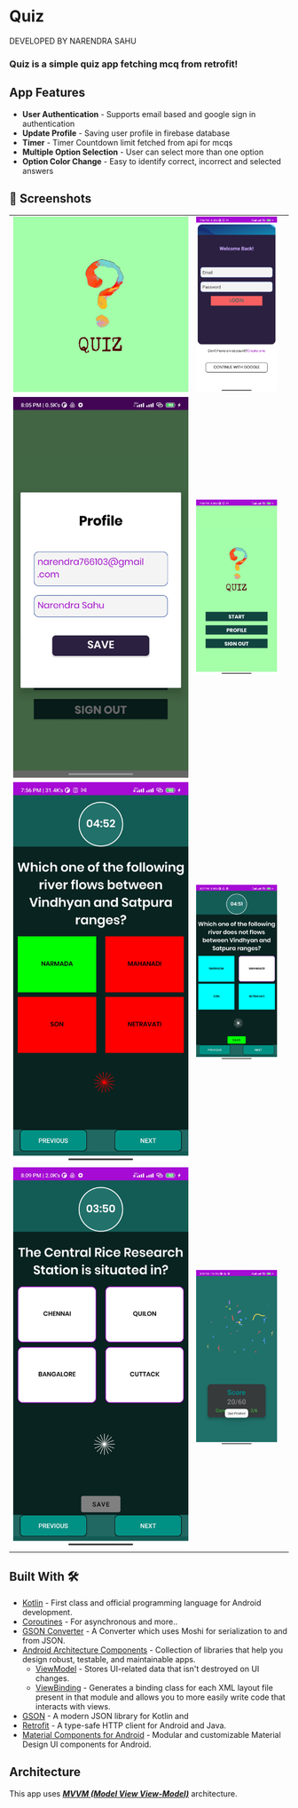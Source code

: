 # **Quiz** 

DEVELOPED BY NARENDRA SAHU
### **Quiz** is a simple quiz app fetching mcq from retrofit!

 
 
## App Features

- **User Authentication** - Supports email based  and google sign in authentication 
- **Update Profile** - Saving user profile in firebase database
- **Timer** - Timer Countdown limit fetched from api for mcqs
- **Multiple Option Selection** - User can select more than one option 
- **Option Color Change** - Easy to identify correct, incorrect and selected answers


## 📸 Screenshots 

|   |   |   |
|---|---|---|
![quizlogo](https://github.com/Narendra-cyb/Quiz_App/blob/main/app/src/main/androidquiz/Picsart_22-09-30_19-18-21-786.jpg) |![qzlogin](https://github.com/Narendra-cyb/Quiz_App/blob/main/app/src/main/androidquiz/Screenshot_2022-09-30-19-56-53-255_com.quizapp.jpg)
|![qzprofile](https://github.com/Narendra-cyb/Quiz_App/blob/main/app/src/main/androidquiz/Screenshot_2022-09-30-20-05-46-629_com.quizapp.jpg) |![qzhome](https://github.com/Narendra-cyb/Quiz_App/blob/main/app/src/main/androidquiz/Screenshot_2022-09-30-19-56-26-105_com.quizapp.jpg)
|![qzmcq1](https://github.com/Narendra-cyb/Quiz_App/blob/main/app/src/main/androidquiz/Screenshot_2022-09-30-19-56-39-107_com.quizapp.jpg) |![quick2](https://github.com/Narendra-cyb/Quiz_App/blob/main/app/src/main/androidquiz/Screenshot_2022-09-30-20-07-59-651_com.quizapp.jpg)
|![qzmcq](https://github.com/Narendra-cyb/Quiz_App/blob/main/app/src/main/androidquiz/Screenshot_2022-09-30-20-09-00-390_com.quizapp.jpg) |![qzscore](https://github.com/Narendra-cyb/Quiz_App/blob/main/app/src/main/androidquiz/Screenshot_2022-09-30-20-10-21-692_com.quizapp.jpg)






## Built With 🛠
- [Kotlin](https://kotlinlang.org/) - First class and official programming language for Android development.
- [Coroutines](https://kotlinlang.org/docs/reference/coroutines-overview.html) - For asynchronous and more..
- [GSON Converter](https://github.com/square/retrofit/tree/master/retrofit-converters/gson) - A Converter which uses Moshi for serialization to and from JSON.
- [Android Architecture Components](https://developer.android.com/topic/libraries/architecture) - Collection of libraries that help you design robust, testable, and maintainable apps.
  - [ViewModel](https://developer.android.com/topic/libraries/architecture/viewmodel) - Stores UI-related data that isn't destroyed on UI changes. 
  - [ViewBinding](https://developer.android.com/topic/libraries/view-binding) - Generates a binding class for each XML layout file present in that module and allows you to more easily write code that interacts with views.
- [GSON](https://github.com/google/gson) - A modern JSON library for Kotlin and
- [Retrofit](https://square.github.io/retrofit/) - A type-safe HTTP client for Android and Java.
- [Material Components for Android](https://github.com/material-components/material-components-android) - Modular and customizable Material Design UI components for Android.

## Architecture
This app uses [***MVVM (Model View View-Model)***](https://developer.android.com/jetpack/docs/guide#recommended-app-arch) architecture.

  


